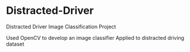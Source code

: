 # Distracted-Driver
Distracted Driver Image Classification Project

Used OpenCV to develop an image classifier
Applied to distracted driving dataset
